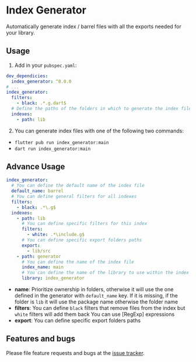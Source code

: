 # Index Generator
Automatically generate index / barrel files with all the exports needed for your library.

## Usage

1. Add in your `pubspec.yaml`:
```yaml
dev_dependicies:
  index_generator: ^0.0.0
# ...
index_generator:
  filters:
    - black: .*.g.dart$
  # Define the paths of the folders in which to generate the index files
  indexes:
    - path: lib
```

2. You can generate index files with one of the following two commands:
  - `flutter pub run index_generator:main`
  - `dart run index_generator:main`

## Advance Usage

```yaml
index_generator:
  # You can define the default name of the index file
  default_name: barrel
  # You can define general filters for all indexes
  filters:
    - black: .*\.g$
  indexes:
    - path: lib
      # You can define specific filters for this index
      filters:
        - white: .*\include.g$
      # You can define specific export folders paths
      export:
        - lib/src
    - path: generator
      # You can define the name of the index file
      index_name: main
      # You can define the name of the library to use within the index
      library: index_generator
```

- **name**: Prioritize ownership in folders, otherwise it will use the one defined in the generator with `default_name` key.
  If it is missing, if the folder is `lib` it will use the package name otherwise the folder name
- **filters**: You can define `black` filters that remove files from the index but `white` filters will add them back
  You can use [RegExp] expressions
- **export**: You can define specific export folders paths

## Features and bugs

Please file feature requests and bugs at the [issue tracker][tracker].

[tracker]: http://example.com/issues/replaceme
